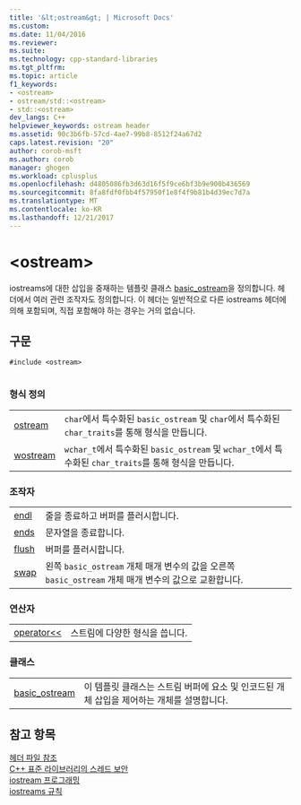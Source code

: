 ```yaml
---
title: '&lt;ostream&gt; | Microsoft Docs'
ms.custom: 
ms.date: 11/04/2016
ms.reviewer: 
ms.suite: 
ms.technology: cpp-standard-libraries
ms.tgt_pltfrm: 
ms.topic: article
f1_keywords:
- <ostream>
- ostream/std::<ostream>
- std::<ostream>
dev_langs: C++
helpviewer_keywords: ostream header
ms.assetid: 90c3b6fb-57cd-4ae7-99b8-8512f24a67d2
caps.latest.revision: "20"
author: corob-msft
ms.author: corob
manager: ghogen
ms.workload: cplusplus
ms.openlocfilehash: d4805086fb3d63d16f5f9ce6bf3b9e900b436569
ms.sourcegitcommit: 8fa8fdf0fbb4f57950f1e8f4f9b81b4d39ec7d7a
ms.translationtype: MT
ms.contentlocale: ko-KR
ms.lasthandoff: 12/21/2017
---
```

# <a name="ltostreamgt"></a>&lt;ostream&gt;
iostreams에 대한 삽입을 중재하는 템플릿 클래스 [basic_ostream](../standard-library/basic-ostream-class.md)을 정의합니다. 헤더에서 여러 관련 조작자도 정의합니다. 이 헤더는 일반적으로 다른 iostreams 헤더에 의해 포함되며, 직접 포함해야 하는 경우는 거의 없습니다.  
  
## <a name="syntax"></a>구문  
  
```  
#include <ostream>  
  
```  
  
### <a name="typedefs"></a>형식 정의  
  
|||  
|-|-|  
|[ostream](../standard-library/ostream-typedefs.md#ostream)|`char`에서 특수화된 `basic_ostream` 및 `char`에서 특수화된 `char_traits`를 통해 형식을 만듭니다.|  
|[wostream](../standard-library/ostream-typedefs.md#wostream)|`wchar_t`에서 특수화된 `basic_ostream` 및 `wchar_t`에서 특수화된 `char_traits`를 통해 형식을 만듭니다.|  
  
### <a name="manipulators"></a>조작자  
  
|||  
|-|-|  
|[endl](../standard-library/ostream-functions.md#endl)|줄을 종료하고 버퍼를 플러시합니다.|  
|[ends](../standard-library/ostream-functions.md#ends)|문자열을 종료합니다.|  
|[flush](../standard-library/ostream-functions.md#flush)|버퍼를 플러시합니다.|  
|[swap](../standard-library/ostream-functions.md#swap)|왼쪽 `basic_ostream` 개체 매개 변수의 값을 오른쪽 `basic_ostream` 개체 매개 변수의 값으로 교환합니다.|  
  
### <a name="operators"></a>연산자  
  
|||  
|-|-|  
|[operator<<](../standard-library/ostream-operators.md#op_lt_lt)|스트림에 다양한 형식을 씁니다.|  
  
### <a name="classes"></a>클래스  
  
|||  
|-|-|  
|[basic_ostream](../standard-library/basic-ostream-class.md)|이 템플릿 클래스는 스트림 버퍼에 요소 및 인코드된 개체 삽입을 제어하는 개체를 설명합니다.|  
  
## <a name="see-also"></a>참고 항목  
 [헤더 파일 참조](../standard-library/cpp-standard-library-header-files.md)   
 [C++ 표준 라이브러리의 스레드 보안](../standard-library/thread-safety-in-the-cpp-standard-library.md)   
 [iostream 프로그래밍](../standard-library/iostream-programming.md)   
 [iostreams 규칙](../standard-library/iostreams-conventions.md)



